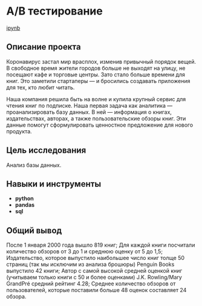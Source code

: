# А/В тестирование

[ipynb](https://github.com/NataZakharova/portfolio/blob/main/sql/sql_portfolio.ipynb)

## Описание проекта

Коронавирус застал мир врасплох, изменив привычный порядок вещей. В свободное время жители городов больше не выходят на улицу, не посещают кафе и торговые центры. Зато стало больше времени для книг. Это заметили стартаперы — и бросились создавать приложения для тех, кто любит читать.

Наша компания решила быть на волне и купила крупный сервис для чтения книг по подписке. Наша первая задача как аналитика — проанализировать базу данных. В ней — информация о книгах, издательствах, авторах, а также пользовательские обзоры книг. Эти данные помогут сформулировать ценностное предложение для нового продукта.

## Цель исследования

Анализ базы данных.


## Навыки и инструменты

- **python**
- **pandas**
- **sql**


## Общий вывод

После 1 января 2000 года вышло 819 книг;
Для каждой книги посчитали количество обзоров от 3 до 1 и среднюю оценку от 5 до 1,5;
Издательство, которое выпустило наибольшее число книг толще 50 страниц (так мы исключим из анализа брошюры) Penguin Books выпустило 42 книги;
Автор с самой высокой средней оценкой книг (учитываем только книги с 50 и более оценками) J.K. Rowling/Mary GrandPré средний рейтинг 4.28;
Среднее количество обзоров от пользователей, которые поставили больше 48 оценок составляет 24 обзора.
